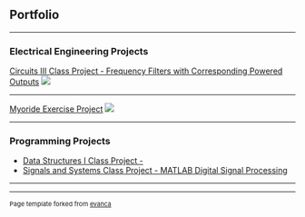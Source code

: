 ## Portfolio

---

### Electrical Engineering Projects 

[Circuits III Class Project - Frequency Filters with Corresponding Powered Outputs](/sample_page)
<img src="images/dummy_thumbnail.jpg?raw=true"/>

---
[Myoride Exercise Project](/pdf/sample_presentation.pdf)
<img src="images/dummy_thumbnail.jpg?raw=true"/>

---

### Programming Projects

- [Data Structures I Class Project - ](http://example.com/)
- [Signals and Systems Class Project - MATLAB Digital Signal Processing](https://docs.google.com/document/d/1Z4eoE59PdcQEaKK66lvaQY25ejm5ofHylBh3FhMC8LQ/edit?usp=sharing)

---




---
<p style="font-size:11px">Page template forked from <a href="https://github.com/evanca/quick-portfolio">evanca</a></p>
<!-- Remove above link if you don't want to attibute -->
